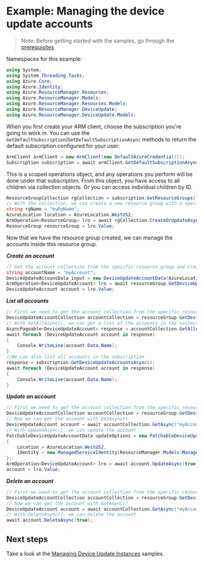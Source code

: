 # Example: Managing the device update accounts

>Note: Before getting started with the samples, go through the [prerequisites](https://github.com/Azure/azure-sdk-for-net/tree/main/sdk/resourcemanager/Azure.ResourceManager#prerequisites).

Namespaces for this example:
```C# Snippet:Manage_Accounts_Namespaces
using System;
using System.Threading.Tasks;
using Azure.Core;
using Azure.Identity;
using Azure.ResourceManager.Resources;
using Azure.ResourceManager.Models;
using Azure.ResourceManager.Resources.Models;
using Azure.ResourceManager.DeviceUpdate;
using Azure.ResourceManager.DeviceUpdate.Models;
```

When you first create your ARM client, choose the subscription you're going to work in. You can use the `GetDefaultSubscription`/`GetDefaultSubscriptionAsync` methods to return the default subscription configured for your user:

```C# Snippet:Readme_DefaultSubscription
ArmClient armClient = new ArmClient(new DefaultAzureCredential());
Subscription subscription = await armClient.GetDefaultSubscriptionAsync();
```

This is a scoped operations object, and any operations you perform will be done under that subscription. From this object, you have access to all children via collection objects. Or you can access individual children by ID.

```C# Snippet:Readme_GetResourceGroupCollection
ResourceGroupCollection rgCollection = subscription.GetResourceGroups();
// With the collection, we can create a new resource group with a specific name
string rgName = "myRgName";
AzureLocation location = AzureLocation.WestUS2;
ArmOperation<ResourceGroup> lro = await rgCollection.CreateOrUpdateAsync(true, rgName, new ResourceGroupData(location));
ResourceGroup resourceGroup = lro.Value;
```

Now that we have the resource group created, we can manage the accounts inside this resource group.

***Create an account***

```C# Snippet:Managing_Accounts_CreateAnAccount
// Get the account collection from the specific resource group and create an account
string accountName = "myAccount";
DeviceUpdateAccountData input = new DeviceUpdateAccountData(AzureLocation.WestUS2);
ArmOperation<DeviceUpdateAccount> lro = await resourceGroup.GetDeviceUpdateAccounts().CreateOrUpdateAsync(true, accountName, input);
DeviceUpdateAccount account = lro.Value;
```

***List all accounts***

```C# Snippet:Managing_Accounts_ListAllAccounts
// First we need to get the account collection from the specific resource group
DeviceUpdateAccountCollection accountCollection = resourceGroup.GetDeviceUpdateAccounts();
// With GetAllAsync(), we can get a list of the accounts in the collection
AsyncPageable<DeviceUpdateAccount> response = accountCollection.GetAllAsync();
await foreach (DeviceUpdateAccount account in response)
{
    Console.WriteLine(account.Data.Name);
}
//We can also list all accounts in the subscription
response = subscription.GetDeviceUpdateAccountsAsync();
await foreach (DeviceUpdateAccount account in response)
{
    Console.WriteLine(account.Data.Name);
}
```

***Update an account***

```C# Snippet:Managing_Accounts_UpdateAnAccount
// First we need to get the account collection from the specific resource group
DeviceUpdateAccountCollection accountCollection = resourceGroup.GetDeviceUpdateAccounts();
// Now we can get the account with GetAsync()
DeviceUpdateAccount account = await accountCollection.GetAsync("myAccount");
// With UpdateAsync(), we can update the account
PatchableDeviceUpdateAccountData updateOptions = new PatchableDeviceUpdateAccountData()
{
    Location = AzureLocation.WestUS2,
    Identity = new ManagedServiceIdentity(ResourceManager.Models.ManagedServiceIdentityType.None)
};
ArmOperation<DeviceUpdateAccount> lro = await account.UpdateAsync(true, updateOptions);
account = lro.Value;
```

***Delete an account***

```C# Snippet:Managing_Accounts_DeleteAnAccount
// First we need to get the account collection from the specific resource group
DeviceUpdateAccountCollection accountCollection = resourceGroup.GetDeviceUpdateAccounts();
// Now we can get the account with GetAsync()
DeviceUpdateAccount account = await accountCollection.GetAsync("myAccount");
// With DeleteAsync(), we can delete the account
await account.DeleteAsync(true);
```


## Next steps
Take a look at the [Managing Device Update Instances](https://github.com/Azure/azure-sdk-for-net/blob/main/sdk/deviceupdate/Azure.ResourceManager.DeviceUpdate/samples/Sample2_ManagingDeviceUpdateInstances.md) samples.
